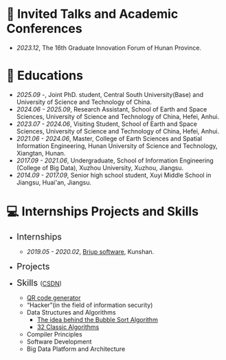# 💬 Invited Talks and Academic Conferences
<!-- - *2022.02*, Hosted MLNLP seminar \| [\[Video\]](https://www.bilibili.com/video/BV1wF411x7qh)-->
- *2023.12*, The 16th Graduate Innovation Forum of Hunan Province.

# 📖 Educations
- *2025.09 -*, Joint PhD. student, Central South University(Base) and University of Science and Technology of China.
- *2024.06 - 2025.09*, Research Assistant, School of Earth and Space Sciences, University of Science and Technology of China, Hefei, Anhui.
- *2023.07 - 2024.06*, Visiting Student, School of Earth and Space Sciences, University of Science and Technology of China, Hefei, Anhui.
- *2021.06 - 2024.06*, Master, College of Earth Sciences and Spatial Information Engineering, Hunan University of Science and Technology, Xiangtan, Hunan.
- *2017.09 - 2021.06*, Undergraduate, School of Information Engineering (College of Big Data), Xuzhou University, Xuzhou, Jiangsu.
- *2014.09 - 2017.09*, Senior high school student, Xuyi Middle School in Jiangsu, Huai'an, Jiangsu.

# 💻 Internships Projects and Skills
- <span style="font-size: 20px"> Internships </span>
  - *2019.05 - 2020.02*, [Briup software](https://briup.cn/), Kunshan.

- <span style="font-size: 20px"> Projects </span>

- <span style="font-size: 20px"> Skills </span>
([CSDN](https://blog.csdn.net/qq_43073798?type=blog))
  - [QR code generator](https://cli.im/)
  - “Hacker”(in the field of information security)
  - Data Structures and Algorithms 
    - [The idea behind the Bubble Sort Algorithm](https://blog.csdn.net/qq_43073798/article/details/133343393?spm=1001.2014.3001.5501)
    - [32 Classic Algorithms](https://blog.csdn.net/qq_43073798/article/details/133343903?spm=1001.2014.3001.5501)
  - Compiler Principles
  - Software Development
  - Big Data Platform and Architecture
